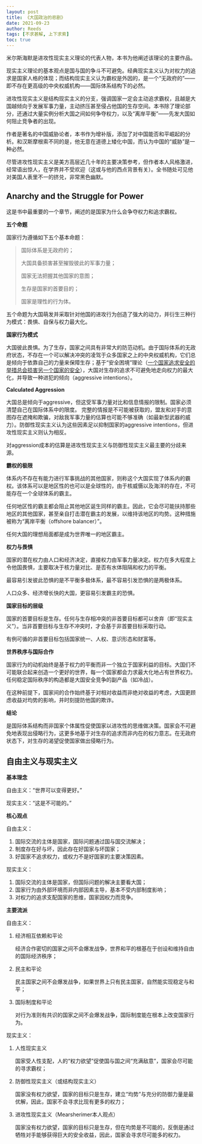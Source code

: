 ```yaml
---
layout: post
title: 《大国政治的悲剧》
date: 2021-09-23
author: Reeds
tags: [不求甚解, 上下求索]
toc: true 
---
```


米尔斯海默是进攻性现实主义理论的代表人物，本书为他阐述该理论的主要作品。

<!--- more --->

现实主义理论的基本观点是国与国的争斗不可避免。经典现实主义认为对权力的追求是国家人格的体现；而结构现实主义认为霸权是外因的，是一个“无政府的”——即不存在更高级的中央权威机构——国际体系结构下的必然。

进攻性现实主义是结构现实主义的分支，强调国家一定会主动追求霸权，且越是大国越倾向于发展军事力量，主动挤压甚至侵占他国的生存空间。本书除了理论部分，还通过大量实例分析大国之间如何争夺权力，以及“离岸平衡”——先发大国如何阻止竞争者的出现。

作者是著名的中国威胁论者，本书作为增补版，添加了对中国能否和平崛起的分析。和汉斯摩根索不同的是，他无意在道德上矮化中国，而认为中国的“威胁”是一种必然。

尽管进攻性现实主义是美方高层近几十年的主要决策参考，但作者本人风格激进，经常语出惊人，在学界并不受欢迎（这或与他的西点背景有关）。全书随处可见他对美国人表里不一的挤兑，非常黑色幽默。

 

## Anarchy and the Struggle for Power

这是书中最重要的一个章节，阐述的是国家为什么会争夺权力和追求霸权。

 **五个命题**

国家行为遵循如下五个基本命题：

> 国际体系是无政府的；
>
> 大国具备损害甚至摧毁彼此的军事力量；
>
> 国家无法把握其他国家的意图；
>
> 生存是国家的首要目的；
>
> 国家是理性的行为体。

五个命题为大国萌发并采取针对他国的进攻行为创造了强大的动力，并衍生三种行为模式：畏惧、自保与权力最大化。

 **国家行为模式**

大国彼此畏惧。为了生存，国家之间具有非常大的防范动机。由于国际体系的无政府状态，不存在一个可以解决冲突的凌驾于众多国家之上的中央权威机构，它们总是倾向于依靠自己的力量来保障生存；基于“安全困境”理论（<u>一个国家追求安全的举措总会损害另一个国家的安全</u>），大国对生存的追求不可避免地走向权力的最大化，并导致一种进犯的倾向（aggressive intentions）。

 **Calculated Aggression**

大国总是倾向于aggressive，但这受军事力量对比和信息情报的限制。国家必须清楚自己在国际体系中的限度。
 完整的情报是不可能被获取的，盟友和对手的意图存在遮掩和欺骗，对敌我军事力量的估算也可能不够准确（如最新型武器的威力）。防御性现实主义认为这些因素足以抑制国家的aggressive intentions，但进攻性现实主义则认为相反。

对aggression成本的估算是进攻性现实主义与防御性现实主义最主要的分歧来源。

**霸权的极限**

体系内不存在有能力进行军事挑战的其他国家，则称这个大国实现了体系内的霸权。该体系可以是地区性的也可以是全球性的，由于核威慑以及海洋的存在，不可能存在一个全球体系的霸主。

任何地区性的霸主都会阻止其他地区诞生同样的霸主。因此，它会尽可能扶持那些地区的其他国家，甚至亲自打击潜在霸主的发展，以维持该地区的均势。这种措施被称为“离岸平衡（offshore balancer）”。

任何大国的理想局面都是成为世界唯一的地区霸主。

**权力与畏惧**

国家的潜在权力由人口和经济决定，直接权力由军事力量决定。权力在多大程度上令他国畏惧，主要取决于核力量对比、是否有水体阻隔和权力的平衡。

最容易引发彼此恐惧的是不平衡多极体系，最不容易引发恐惧的是两极体系。

人口众多、经济增长快的大国，更容易引发霸主的恐惧。

**国家目标的层级**

国家的首要目标是生存。任何与生存相冲突的非首要目标都可以舍弃（即“现实主义”）。当非首要目标与生存不冲突时，才会基于非首要目标采取行动。

有例可循的非首要目标包括国家统一、人权、意识形态和财富等。

**世界秩序与国际合作**

国家行为的动机始终是基于权力的平衡而非一个独立于国家利益的目标。大国们不可能联合起来创造一个更好的世界，每一个国家都会力求最大化地占有世界权力。任何稳定国际秩序的构造都是大国安全竞争的副产品（如冷战）。

在这种前提下，国家间的合作始终基于对相对收益而非绝对收益的考虑，大国更顾虑收益对均势的影响，并时刻提防他国的欺诈。

**结论**

是国际体系结构而非国家个体属性促使国家以进攻性的思维做决策。国家会不可避免地表现出侵略行为，这更多地基于对生存的追求而非内在的权力意志。在无政府状态下，对生存的渴望促使国家做出侵略行为。

 

## 自由主义与现实主义

**基本理念**

自由主义：“世界可以变得更好。”

现实主义：“这是不可能的。”

**核心观点**

自由主义：

1. 国际交流的主体是国家，国际问题通过国与国交流解决；
2. 制度存在好与坏，因此存在好国家与坏国家；
3. 好国家不追求权力，或权力不是好国家的主要决策因素。

现实主义：

1. 国际交流的主体是国家，但国际问题的解决主要看大国；
2. 国家行为由外部环境而非内部因素主导，基本不受内部制度影响；
3. 对权力的追求支配国家的思维，国家因权力而竞争。

**主要流派**

自由主义：

1. 经济相互依赖和平论

   经济合作密切的国家之间不会爆发战争，世界和平的根基在于创设和维持自由的国际经济秩序；

2. 民主和平论

   民主国家之间不会爆发战争，如果世界上只有民主国家，自然能实现稳定与和平；

3. 国际制度和平论

   对行为准则有共识的国家之间不会爆发战争，国际制度能在根本上改变国家行为。

 现实主义：

1. 人性现实主义

   国家受人性支配，人的“权力欲望”促使国与国之间“充满敌意”，国家会尽可能的寻求霸权；

2. 防御性现实主义（或结构现实主义）

   国家没有权力欲望，国家的目标只是生存，建立“均势”与充分的防御力量是最优解，因此，国家不会寻求比现有更多的权力；

3. 进攻性现实主义（Mearsherimer本人观点）

   国家没有权力欲望，国家的目标只是生存，但在均势是不可能的，反倒是通过牺牲对手能够获得巨大的安全收益，因此，国家会寻求尽可能多的权力。